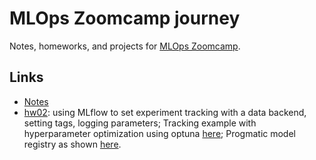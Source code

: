 # MLOps Zoomcamp journey
Notes, homeworks, and projects for [MLOps Zoomcamp](https://github.com/DataTalksClub/mlops-zoomcamp).

## Links

* [Notes](./notes/)
* [hw02](./hw02-experiment-tracking/): using MLflow to set experiment tracking with a data backend, setting tags, logging parameters; Tracking example with hyperparameter optimization using optuna [here](./hw02-experiment-tracking/hpo.py); Progmatic model registry as shown [here](./hw02-experiment-tracking/register_model.py).